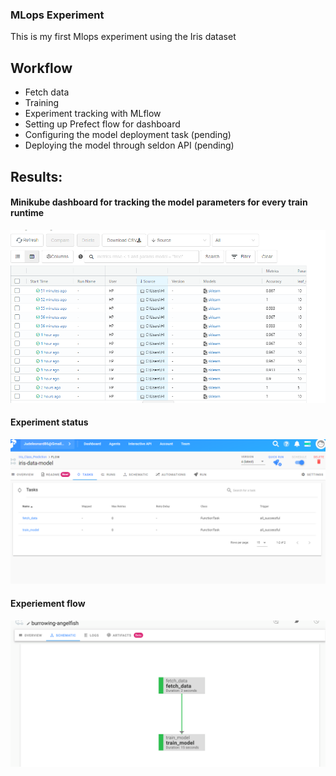 ### MLops Experiment
This is my first Mlops experiment using the Iris dataset

## Workflow
- Fetch data
- Training
- Experiment tracking with MLflow
- Setting up Prefect flow for dashboard
- Configuring the model deployment task (pending)
- Deploying the model through seldon API (pending)

## Results:

#### Minikube dashboard for tracking the model parameters for every train runtime

![](https://github.com/judeleonard/MLops_Experiment/blob/main/images/Screenshot%20(2).png)

#### Experiment status

![](https://github.com/judeleonard/MLops_Experiment/blob/main/images/Screenshot%20(3).png)

#### Experiement flow

![](https://github.com/judeleonard/MLops_Experiment/blob/main/images/Screen%20Shot%202021-08-31%20at%202.26.39%20PM.png)
